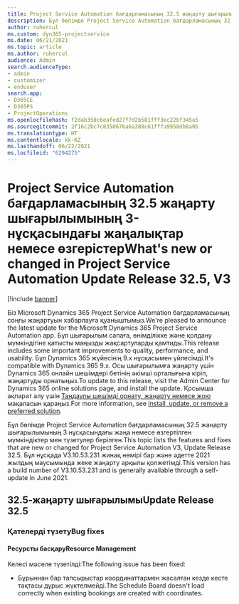```yaml
---
title: Project Service Automation бағдарламасының 32.5 жаңарту шығарылымының 3-нұсқасындағы жаңалықтар немесе өзгерістер
description: Бұл бөлімде Project Service Automation бағдарламасының 32.5 жаңарту шығарылымының 3‑нұсқасында қолжетімді мүмкіндіктер мен түзетулер берілген.
author: ruhercul
ms.custom: dyn365-projectservice
ms.date: 06/21/2021
ms.topic: article
ms.author: ruhercul
audience: Admin
search.audienceType:
- admin
- customizer
- enduser
search.app:
- D365CE
- D365PS
- ProjectOperations
ms.openlocfilehash: f2dab350c6eafed27f7d2b581fff3ec22bf345a5
ms.sourcegitcommit: 2f16c2bc7c8350676a6a380c61fffa9958db6a0b
ms.translationtype: HT
ms.contentlocale: kk-KZ
ms.lasthandoff: 06/22/2021
ms.locfileid: "6294275"
---
```

# <a name="whats-new-or-changed-in-project-service-automation-update-release-325-v3"></a><span data-ttu-id="1dd71-103">Project Service Automation бағдарламасының 32.5 жаңарту шығарылымының 3-нұсқасындағы жаңалықтар немесе өзгерістер</span><span class="sxs-lookup"><span data-stu-id="1dd71-103">What's new or changed in Project Service Automation Update Release 32.5, V3</span></span>

[!include [banner](../includes/psa-now-project-operations.md)]

<span data-ttu-id="1dd71-104">Біз Microsoft Dynamics 365 Project Service Automation бағдарламасының соңғы жаңартуын хабарлауға қуаныштымыз.</span><span class="sxs-lookup"><span data-stu-id="1dd71-104">We're pleased to announce the latest update for the Microsoft Dynamics 365 Project Service Automation app.</span></span> <span data-ttu-id="1dd71-105">Бұл шығарылым сапаға, өнімділікке және қолдану мүмкіндігіне қатысты маңызды жақсартуларды қамтиды.</span><span class="sxs-lookup"><span data-stu-id="1dd71-105">This release includes some important improvements to quality, performance, and usability.</span></span> <span data-ttu-id="1dd71-106">Бұл Dynamics 365 жүйесінің 9.x нұсқасымен үйлесімді.</span><span class="sxs-lookup"><span data-stu-id="1dd71-106">It's compatible with Dynamics 365 9.x.</span></span> <span data-ttu-id="1dd71-107">Осы шығарылымға жаңарту үшін Dynamics 365 онлайн шешімдері бетінің әкімші орталығына кіріп, жаңартуды орнатыңыз.</span><span class="sxs-lookup"><span data-stu-id="1dd71-107">To update to this release, visit the Admin Center for Dynamics 365 online solutions page, and install the update.</span></span> <span data-ttu-id="1dd71-108">Қосымша ақпарат алу үшін [Таңдаулы шешімді орнату, жаңарту немесе жою](/power-platform/admin/install-remove-preferred-solution) мақаласын қараңыз.</span><span class="sxs-lookup"><span data-stu-id="1dd71-108">For more information, see [Install, update, or remove a preferred solution](/power-platform/admin/install-remove-preferred-solution).</span></span>

<span data-ttu-id="1dd71-109">Бұл бөлімде Project Service Automation бағдарламасының 32.5 жаңарту шығарылымының 3 нұсқасындағы жаңа немесе өзгертілген мүмкіндіктер мен түзетулер берілген.</span><span class="sxs-lookup"><span data-stu-id="1dd71-109">This topic lists the features and fixes that are new or changed for Project Service Automation V3, Update Release 32.5.</span></span> <span data-ttu-id="1dd71-110">Бұл нұсқада V3.10.53.231 жинақ нөмірі бар және әдетте 2021 жылдың маусымында жеке жаңарту арқылы қолжетімді.</span><span class="sxs-lookup"><span data-stu-id="1dd71-110">This version has a build number of V3.10.53.231 and is generally available through a self-update in June 2021.</span></span>

## <a name="update-release-325"></a><span data-ttu-id="1dd71-111">32.5-жаңарту шығарылымы</span><span class="sxs-lookup"><span data-stu-id="1dd71-111">Update Release 32.5</span></span>

### <a name="bug-fixes"></a><span data-ttu-id="1dd71-112">Қателерді түзету</span><span class="sxs-lookup"><span data-stu-id="1dd71-112">Bug fixes</span></span>

#### <a name="resource-management"></a><span data-ttu-id="1dd71-113">Ресурсты басқару</span><span class="sxs-lookup"><span data-stu-id="1dd71-113">Resource Management</span></span>

<span data-ttu-id="1dd71-114">Келесі мәселе түзетілді:</span><span class="sxs-lookup"><span data-stu-id="1dd71-114">The following issue has been fixed:</span></span>

- <span data-ttu-id="1dd71-115">Бұрыннан бар тапсырыстар координаттармен жасалған кезде кесте тақтасы дұрыс жүктелмейді.</span><span class="sxs-lookup"><span data-stu-id="1dd71-115">The Schedule Board doesn't load correctly when existing bookings are created with coordinates.</span></span>

